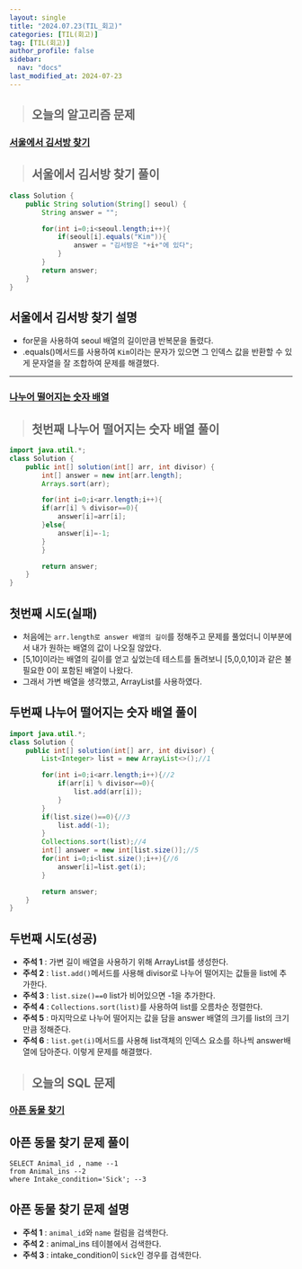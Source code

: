 ```yaml
---
layout: single
title: "2024.07.23(TIL_회고)"
categories: [TIL(회고)]
tag: [TIL(회고)]
author_profile: false
sidebar:
  nav: "docs"
last_modified_at: 2024-07-23
---
```


> ## 오늘의 알고리즘 문제

### [서울에서 김서방 찾기](https://school.programmers.co.kr/learn/courses/30/lessons/12919?language=java)

> ## 서울에서 김서방 찾기 풀이

```java
class Solution {
    public String solution(String[] seoul) {
        String answer = "";

        for(int i=0;i<seoul.length;i++){
            if(seoul[i].equals("Kim")){
                answer = "김서방은 "+i+"에 있다";
            }
        }
        return answer;
    }
}
```

## 서울에서 김서방 찾기 설명

- for문을 사용하여 seoul 배열의 길이만큼 반복문을 돌렸다.
- .equals()메서드를 사용하여 `Kim`이라는 문자가 있으면 그 인덱스 값을 반환할 수 있게 문자열을 잘 조합하여 문제를 해결했다.

<hr>

### [나누어 떨어지는 숫자 배열](https://school.programmers.co.kr/learn/courses/30/lessons/12910)

> ## 첫번째 나누어 떨어지는 숫자 배열 풀이

```java
import java.util.*;
class Solution {
    public int[] solution(int[] arr, int divisor) {
        int[] answer = new int[arr.length];
        Arrays.sort(arr);

        for(int i=0;i<arr.length;i++){
        if(arr[i] % divisor==0){
            answer[i]=arr[i];
        }else{
            answer[i]=-1;
        }
        }

        return answer;
    }
}
```

## 첫번째 시도(실패)

- 처음에는 `arr.length로 answer 배열의 길이`를 정해주고 문제를 풀었더니 이부분에서 내가 원하는 배열의 값이 나오질 않았다.
- [5,10]이라는 배열의 길이를 얻고 싶었는데 테스트를 돌려보니 [5,0,0,10]과 같은 불필요한 0이 포함된 배열이 나왔다.
- 그래서 가변 배열을 생각했고, ArrayList를 사용하였다.

## 두번째 나누어 떨어지는 숫자 배열 풀이

```java
import java.util.*;
class Solution {
    public int[] solution(int[] arr, int divisor) {
        List<Integer> list = new ArrayList<>();//1

        for(int i=0;i<arr.length;i++){//2
            if(arr[i] % divisor==0){
                list.add(arr[i]);
            }
        }
        if(list.size()==0){//3
            list.add(-1);
        }
        Collections.sort(list);//4
        int[] answer = new int[list.size()];//5
        for(int i=0;i<list.size();i++){//6
            answer[i]=list.get(i);
        }

        return answer;
    }
}
```

## 두번째 시도(성공)

- **주석 1** : 가변 길이 배열을 사용하기 위해 ArrayList를 생성한다.
- **주석 2** : `list.add()`메서드를 사용해 divisor로 나누어 떨어지는 값들을 list에 추가한다.
- **주석 3** : `list.size()==0` list가 비어있으면 -1을 추가한다.
- **주석 4** : `Collections.sort(list)`를 사용하여 list를 오름차순 정렬한다.
- **주석 5** : 마지막으로 나누어 떨어지는 값을 담을 answer 배열의 크기를 list의 크기 만큼 정해준다.
- **주석 6** : `list.get(i)`메서드를 사용해 list객체의 인덱스 요소를 하나씩 answer배열에 담아준다. 이렇게 문제를 해결했다.

> ## 오늘의 SQL 문제

### [아픈 동물 찾기](https://school.programmers.co.kr/learn/courses/30/lessons/59036#fnref1)

## 아픈 동물 찾기 문제 풀이

```mysql
SELECT Animal_id , name --1
from Animal_ins --2
where Intake_condition='Sick'; --3
```

## 아픈 동물 찾기 문제 설명

- **주석 1** : `animal_id`와 `name` 컬럼을 검색한다.
- **주석 2** : animal_ins 테이블에서 검색한다.
- **주석 3** : intake_condition이 `Sick`인 경우를 검색한다.


